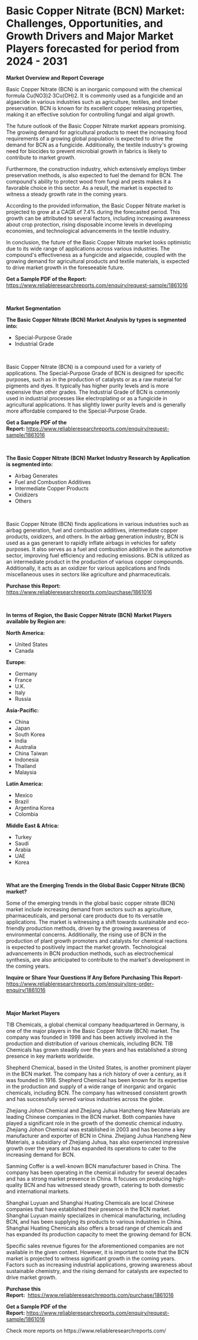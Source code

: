 <p><h1>Basic Copper Nitrate (BCN) Market: Challenges, Opportunities, and Growth Drivers and Major Market Players forecasted for period from 2024 - 2031</h1></p><p><strong>Market Overview and Report Coverage</strong></p>
<p><p>Basic Copper Nitrate (BCN) is an inorganic compound with the chemical formula Cu(NO3)2·3Cu(OH)2. It is commonly used as a fungicide and an algaecide in various industries such as agriculture, textiles, and timber preservation. BCN is known for its excellent copper releasing properties, making it an effective solution for controlling fungal and algal growth.</p><p>The future outlook of the Basic Copper Nitrate market appears promising. The growing demand for agricultural products to meet the increasing food requirements of a growing global population is expected to drive the demand for BCN as a fungicide. Additionally, the textile industry's growing need for biocides to prevent microbial growth in fabrics is likely to contribute to market growth.</p><p>Furthermore, the construction industry, which extensively employs timber preservation methods, is also expected to fuel the demand for BCN. The compound's ability to protect wood from fungi and pests makes it a favorable choice in this sector. As a result, the market is expected to witness a steady growth rate in the coming years.</p><p>According to the provided information, the Basic Copper Nitrate market is projected to grow at a CAGR of 7.4% during the forecasted period. This growth can be attributed to several factors, including increasing awareness about crop protection, rising disposable income levels in developing economies, and technological advancements in the textile industry.</p><p>In conclusion, the future of the Basic Copper Nitrate market looks optimistic due to its wide range of applications across various industries. The compound's effectiveness as a fungicide and algaecide, coupled with the growing demand for agricultural products and textile materials, is expected to drive market growth in the foreseeable future.</p></p>
<p><strong>Get a Sample PDF of the Report:</strong> <a href="https://www.reliableresearchreports.com/enquiry/request-sample/1861016">https://www.reliableresearchreports.com/enquiry/request-sample/1861016</a></p>
<p>&nbsp;</p>
<p><strong>Market Segmentation</strong></p>
<p><strong>The Basic Copper Nitrate (BCN) Market Analysis by types is segmented into:</strong></p>
<p><ul><li>Special-Purpose Grade</li><li>Industrial Grade</li></ul></p>
<p>&nbsp;</p>
<p><p>Basic Copper Nitrate (BCN) is a compound used for a variety of applications. The Special-Purpose Grade of BCN is designed for specific purposes, such as in the production of catalysts or as a raw material for pigments and dyes. It typically has higher purity levels and is more expensive than other grades. The Industrial Grade of BCN is commonly used in industrial processes like electroplating or as a fungicide in agricultural applications. It has slightly lower purity levels and is generally more affordable compared to the Special-Purpose Grade.</p></p>
<p><strong>Get a Sample PDF of the Report:</strong>&nbsp;<a href="https://www.reliableresearchreports.com/enquiry/request-sample/1861016">https://www.reliableresearchreports.com/enquiry/request-sample/1861016</a></p>
<p>&nbsp;</p>
<p><strong>The Basic Copper Nitrate (BCN) Market Industry Research by Application is segmented into:</strong></p>
<p><ul><li>Airbag Generates</li><li>Fuel and Combustion Additives</li><li>Intermediate Copper Products</li><li>Oxidizers</li><li>Others</li></ul></p>
<p>&nbsp;</p>
<p><p>Basic Copper Nitrate (BCN) finds applications in various industries such as airbag generation, fuel and combustion additives, intermediate copper products, oxidizers, and others. In the airbag generation industry, BCN is used as a gas generant to rapidly inflate airbags in vehicles for safety purposes. It also serves as a fuel and combustion additive in the automotive sector, improving fuel efficiency and reducing emissions. BCN is utilized as an intermediate product in the production of various copper compounds. Additionally, it acts as an oxidizer for various applications and finds miscellaneous uses in sectors like agriculture and pharmaceuticals.</p></p>
<p><strong>Purchase this Report:</strong>&nbsp; <a href="https://www.reliableresearchreports.com/purchase/1861016">https://www.reliableresearchreports.com/purchase/1861016</a></p>
<p>&nbsp;</p>
<p><strong>In terms of Region, the Basic Copper Nitrate (BCN) Market Players available by Region are:</strong></p>
<p>
    <p> <strong> North America: </strong>
        <ul>
            <li>United States</li>
            <li>Canada</li>
        </ul>
        </p> 
    <p> <strong> Europe: </strong>
        <ul>
            <li>Germany</li>
            <li>France</li>
            <li>U.K.</li>
            <li>Italy</li>
            <li>Russia</li>
        </ul>
        </p> 
    <p> <strong> Asia-Pacific: </strong>
        <ul>
            <li>China</li>
            <li>Japan</li>
            <li>South Korea</li>
            <li>India</li>
            <li>Australia</li>
            <li>China Taiwan</li>
            <li>Indonesia</li>
            <li>Thailand</li>
            <li>Malaysia</li>
        </ul>
        </p> 
    <p> <strong> Latin America: </strong>
        <ul>
            <li>Mexico</li>
            <li>Brazil</li>
            <li>Argentina Korea</li>
            <li>Colombia</li>
        </ul>
        </p> 
    <p> <strong> Middle East & Africa: </strong>
        <ul>
            <li>Turkey</li>
            <li>Saudi</li>
            <li>Arabia</li>
            <li>UAE</li>
            <li>Korea</li>
        </ul>
    </p>
    </p>
<p>&nbsp;</p>
<p><strong>What are the Emerging Trends in the Global Basic Copper Nitrate (BCN) market?</strong></p>
<p><p>Some of the emerging trends in the global basic copper nitrate (BCN) market include increasing demand from sectors such as agriculture, pharmaceuticals, and personal care products due to its versatile applications. The market is witnessing a shift towards sustainable and eco-friendly production methods, driven by the growing awareness of environmental concerns. Additionally, the rising use of BCN in the production of plant growth promoters and catalysts for chemical reactions is expected to positively impact the market growth. Technological advancements in BCN production methods, such as electrochemical synthesis, are also anticipated to contribute to the market's development in the coming years.</p></p>
<p><strong>Inquire or Share Your Questions If Any Before Purchasing This Report</strong>- <a href="https://www.reliableresearchreports.com/enquiry/pre-order-enquiry/1861016">https://www.reliableresearchreports.com/enquiry/pre-order-enquiry/1861016</a></p>
<p>&nbsp;</p>
<p><strong>Major Market Players</strong></p>
<p><p>TIB Chemicals, a global chemical company headquartered in Germany, is one of the major players in the Basic Copper Nitrate (BCN) market. The company was founded in 1998 and has been actively involved in the production and distribution of various chemicals, including BCN. TIB Chemicals has grown steadily over the years and has established a strong presence in key markets worldwide.</p><p>Shepherd Chemical, based in the United States, is another prominent player in the BCN market. The company has a rich history of over a century, as it was founded in 1916. Shepherd Chemical has been known for its expertise in the production and supply of a wide range of inorganic and organic chemicals, including BCN. The company has witnessed consistent growth and has successfully served various industries across the globe.</p><p>Zhejiang Johon Chemical and Zhejiang Juhua Hanzheng New Materials are leading Chinese companies in the BCN market. Both companies have played a significant role in the growth of the domestic chemical industry. Zhejiang Johon Chemical was established in 2003 and has become a key manufacturer and exporter of BCN in China. Zhejiang Juhua Hanzheng New Materials, a subsidiary of Zhejiang Juhua, has also experienced impressive growth over the years and has expanded its operations to cater to the increasing demand for BCN.</p><p>Sanming Coffer is a well-known BCN manufacturer based in China. The company has been operating in the chemical industry for several decades and has a strong market presence in China. It focuses on producing high-quality BCN and has witnessed steady growth, catering to both domestic and international markets.</p><p>Shanghai Luyuan and Shanghai Huating Chemicals are local Chinese companies that have established their presence in the BCN market. Shanghai Luyuan mainly specializes in chemical manufacturing, including BCN, and has been supplying its products to various industries in China. Shanghai Huating Chemicals also offers a broad range of chemicals and has expanded its production capacity to meet the growing demand for BCN.</p><p>Specific sales revenue figures for the aforementioned companies are not available in the given context. However, it is important to note that the BCN market is projected to witness significant growth in the coming years. Factors such as increasing industrial applications, growing awareness about sustainable chemistry, and the rising demand for catalysts are expected to drive market growth.</p></p>
<p><strong>Purchase this Report:</strong>&nbsp;&nbsp;<a href="https://www.reliableresearchreports.com/purchase/1861016">https://www.reliableresearchreports.com/purchase/1861016</a></p>
<p></p>
<p><strong>Get a Sample PDF of the Report:</strong>&nbsp;<a href="https://www.reliableresearchreports.com/enquiry/request-sample/1861016">https://www.reliableresearchreports.com/enquiry/request-sample/1861016</a></p>
<p>Check more reports on https://www.reliableresearchreports.com/</p>